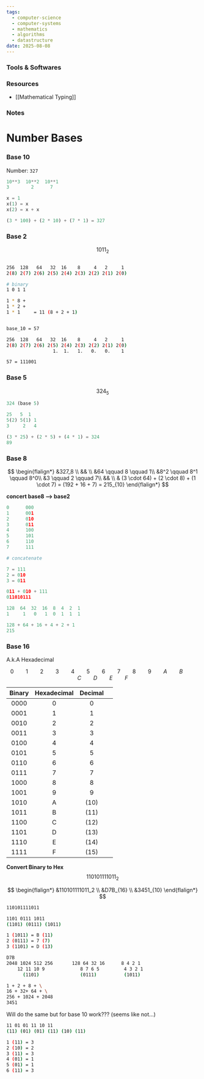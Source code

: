 ```yaml
---
tags:
  - computer-science
  - computer-systems
  - mathematics
  - algorithms
  - datastructure
date: 2025-08-08
---
```

### Tools & Softwares


### Resources

* [[Mathematical Typing]]



### Notes


# Number Bases

### Base 10

Number: `327`
```python
10**3  10**2  10**1
3        2      7  

x = 1
x(1) = x
x(2) = x + x

(3 * 100) + (2 * 10) + (7 * 1) = 327
```


### Base 2
$$1011_2$$
```bash

256  128   64   32  16    8     4   2     1
2(8) 2(7) 2(6) 2(5) 2(4) 2(3) 2(2) 2(1) 2(0)

# binary
1 0 1 1

1 * 8 +
1 * 2 +
1 * 1     = 11 (8 + 2 + 1)


base_10 = 57

256  128   64   32  16    8     4   2     1
2(8) 2(7) 2(6) 2(5) 2(4) 2(3) 2(2) 2(1) 2(0)
                 1.  1.   1.   0.   0.    1

57 = 111001
```
### Base 5
$$324_5$$

```python
324 (base 5)

25   5  1
5(2) 5(1) 1
3     2   4

(3 * 25) + (2 * 5) + (4 * 1) = 324
89
```

### Base 8


$$
\begin{flalign*}
&327_8 \\
&& \\
&64 \qquad 8 \qquad 1\\
&8^2 \qquad 8^1 \qquad 8^0\\
&3 \qquad 2 \qquad 7\\
&& \\
& (3 \cdot 64) + (2 \cdot 8) + (1 \cdot 7) = (192 + 16 + 7) = 215_{10}
\end{flalign*}
$$

**concert base8 --> base2**
```python
0      000
1      001
2      010
3      011
4      100
5      101
6      110
7      111

# concatenate

7 = 111
2 = 010
3 = 011

011 + 010 + 111
011010111

128  64  32  16  8  4  2  1
1     1   0   1  0  1  1  1

128 + 64 + 16 + 4 + 2 + 1 
215
```


### Base 16

A.k.A Hexadecimal

$$
0 \qquad 1 \qquad 2 \qquad 3 \qquad 4 \qquad 5 \qquad 6 \qquad 7 \qquad 8 \qquad 9 \qquad A \qquad B \qquad C \qquad D \qquad E \qquad F
$$

| Binary | Hexadecimal | Decimal |     |
| :----: | :---------: | :-----: | --- |
|  0000  |      0      |    0    |     |
|  0001  |      1      |    1    |     |
|  0010  |      2      |    2    |     |
|  0011  |      3      |    3    |     |
|  0100  |      4      |    4    |     |
|  0101  |      5      |    5    |     |
|  0110  |      6      |    6    |     |
|  0111  |      7      |    7    |     |
|  1000  |      8      |    8    |     |
|  1001  |      9      |    9    |     |
|  1010  |      A      |  (10)   |     |
|  1011  |      B      |  (11)   |     |
|  1100  |      C      |  (12)   |     |
|  1101  |      D      |  (13)   |     |
|  1110  |      E      |  (14)   |     |
|  1111  |      F      |  (15)   |     |

**Convert Binary to Hex**
$$
110101111011_2
$$

$$
\begin{flalign*}
&110101111011_2 \\
&D7B_{16} \\
&3451_{10}
\end{flalign*}
$$

```bash
110101111011

1101 0111 1011
(1101) (0111) (1011)

1 (1011) = B (11)
2 (0111) = 7 (7)
3 (1101) = D (13)

D7B
2048 1024 512 256       128 64 32 16      8 4 2 1
    12 11 10 9             8 7 6 5         4 3 2 1
      (1101)               (0111)          (1011)

1 + 2 + 8 + \
16 + 32+ 64 + \
256 + 1024 + 2048
3451
```

Will do the same but for base 10 work???  (seems like not...)
```bash
11 01 01 11 10 11
(11) (01) (01) (11) (10) (11)

1 (11) = 3
2 (10) = 2
3 (11) = 3
4 (01) = 1
5 (01) = 1
6 (11) = 3

```
